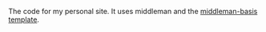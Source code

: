 The code for my personal site. It uses middleman and the [middleman-basis template](https://github.com/pzi/middleman-basis).
